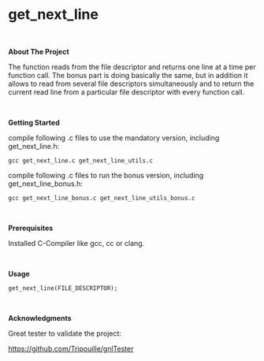 # get_next_line

<br>

**About The Project**

The function reads from the file descriptor and returns one line at a time per function call.
The bonus part is doing basically the same, but in addition it allows to read from several file descriptors simultaneously and to return the current read line from a particular file descriptor with every function call.

<br>

**Getting Started**

compile following .c files to use the mandatory version, including get_next_line.h:

`gcc get_next_line.c get_next_line_utils.c
`

compile following .c files to run the bonus version, including get_next_line_bonus.h:

`gcc get_next_line_bonus.c get_next_line_utils_bonus.c
`

<br>

**Prerequisites**

Installed C-Compiler like gcc, cc or clang.

<br>

**Usage**

`get_next_line(FILE_DESCRIPTOR);
`

<br>


**Acknowledgments**

Great tester to validate the project:

https://github.com/Tripouille/gnlTester

